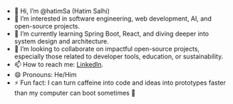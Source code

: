 - 👋 Hi, I’m @hatimSa (Hatim Salhi)
- 👀 I’m interested in software engineering, web development, AI, and open-source projects.
- 🌱 I’m currently learning Spring Boot, React, and diving deeper into system design and architecture.
- 💞️ I’m looking to collaborate on impactful open-source projects, especially those related to developer tools, education, or sustainability.
- 📫 How to reach me: [LinkedIn](https://www.linkedin.com/in/hatim-salhi-738800245/).
- 😄 Pronouns: He/Him
- ⚡ Fun fact: I can turn caffeine into code and ideas into prototypes faster than my computer can boot sometimes 🚀

<!---
hatimSa/hatimSa is a ✨ special ✨ repository because its `README.md` (this file) appears on your GitHub profile.
You can click the Preview link to take a look at your changes.
--->
